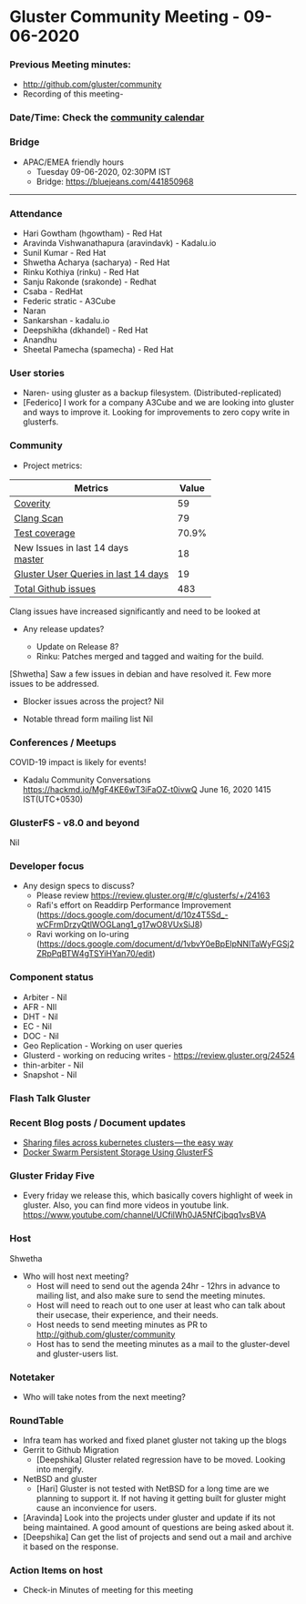 # Gluster Community Meeting -  09-06-2020


### Previous Meeting minutes:

- http://github.com/gluster/community
- Recording of this meeting-

### Date/Time: Check the [community calendar](https://calendar.google.com/calendar/b/1?cid=dmViajVibDBrbnNiOWQwY205ZWg5cGJsaTRAZ3JvdXAuY2FsZW5kYXIuZ29vZ2xlLmNvbQ)

### Bridge
* APAC/EMEA friendly hours
  - Tuesday 09-06-2020, 02:30PM IST
  - Bridge: https://bluejeans.com/441850968


-------

### Attendance
* Hari Gowtham (hgowtham) - Red Hat 
* Aravinda Vishwanathapura (aravindavk) - Kadalu.io
* Sunil Kumar  - Red Hat
* Shwetha Acharya (sacharya) - Red Hat
* Rinku Kothiya (rinku) - Red Hat 
* Sanju Rakonde (srakonde) - Redhat
* Csaba - RedHat
* Federic stratic - A3Cube
* Naran
* Sankarshan - kadalu.io
* Deepshikha (dkhandel) - Red Hat
* Anandhu
* Sheetal Pamecha (spamecha) - Red Hat

### User stories
* Naren- using gluster as a backup filesystem. (Distributed-replicated)
* [Federico] I work for a company A3Cube and we are looking into gluster and ways to improve it. Looking for improvements to zero copy write in glusterfs.

### Community

* Project metrics:

|    Metrics                |   Value  |
| ------------------------- | -------- |
|[Coverity](https://scan.coverity.com/projects/gluster-glusterfs)  |  59 |
|[Clang Scan](https://build.gluster.org/job/clang-scan/lastBuild/) |  79 |
|[Test coverage](https://build.gluster.org/job/line-coverage/lastStableBuild/Line_20Coverage_20Report/)|  70.9%   |
|New Issues in last 14 days<br>[master](https://github.com/gluster/glusterfs/issues?q=is%3Aissue+created%3A%3E%3D2020-05-26+)<br> |  18 |
|[Gluster User Queries in last 14 days](https://lists.gluster.org/pipermail/gluster-users/2020-June/thread.html#start)        |    19    |
|[Total Github issues](https://github.com/gluster/glusterfs/issues)       |    483 |

Clang issues have increased significantly and need to be looked at



* Any release updates?


    - Update on Release 8?
    - Rinku: Patches merged and tagged and waiting for the build. 

[Shwetha] Saw a few issues in debian and have resolved it. Few more issues to be addressed.


* Blocker issues across the project?
 Nil

* Notable thread form mailing list
 Nil


### Conferences / Meetups

COVID-19 impact is likely for events!

* Kadalu Community Conversations https://hackmd.io/MgF4KE6wT3iFaOZ-t0ivwQ
  June 16, 2020 1415 IST(UTC+0530)

### GlusterFS - v8.0 and beyond
Nil

### Developer focus

* Any design specs to discuss?
    * Please review https://review.gluster.org/#/c/glusterfs/+/24163 
    * Rafi's effort on Readdirp Performance Improvement (https://docs.google.com/document/d/10z4T5Sd_-wCFrmDrzyQtlWOGLang1_g17wO8VUxSiJ8)
    * Ravi working on Io-uring (https://docs.google.com/document/d/1vbvY0eBpElpNNlTaWyFGSj2ZRpPqBTW4gTSYiHYan70/edit)

### Component status
* Arbiter - Nil
* AFR - NIl
* DHT - Nil
* EC - Nil
* DOC - Nil
* Geo Replication - Working on user queries
* Glusterd - working on reducing writes - https://review.gluster.org/24524
* thin-arbiter - Nil
* Snapshot - Nil


### Flash Talk Gluster


### Recent Blog posts / Document updates
* [Sharing files across kubernetes clusters — the easy way](https://medium.com/russmediaequitypartners/sharing-files-across-kubernetes-clusters-the-easy-way-d1ea8f6e5149)
* [Docker Swarm Persistent Storage Using GlusterFS](https://medium.com/cloudnesil/docker-swarm-with-persistent-storage-using-glusterfs-48d8cdb84e7c)


### Gluster Friday Five
* Every friday we release this, which basically covers highlight of week in gluster. Also, you can find more videos in youtube link.
  https://www.youtube.com/channel/UCfilWh0JA5NfCjbqq1vsBVA


### Host
 Shwetha
* Who will host next meeting?
  - Host will need to send out the agenda 24hr - 12hrs in advance to mailing list, and also make sure to send the meeting minutes.
  - Host will need to reach out to one user at least who can talk about their usecase, their experience, and their needs.
  - Host needs to send meeting minutes as PR to http://github.com/gluster/community
  - Host has to send the meeting minutes as a mail to the gluster-devel and gluster-users list.


### Notetaker

* Who will take notes from the next meeting?


### RoundTable
* Infra team has worked and fixed planet gluster not taking up the blogs
* Gerrit to Github Migration
    * [Deepshika] Gluster related regression have to be moved. Looking into mergify.
* NetBSD and gluster
    * [Hari] Gluster is not tested with NetBSD for a long time  are we planning to support it. If not having it getting built for gluster might cause an inconvience for users. 
* [Aravinda] Look into the projects under gluster and update if its not being maintained. A good amount of questions are being asked about it.
* [Deepshika] Can get the list of projects and send out a mail and archive it based on the response.

### Action Items on host
* Check-in Minutes of meeting for this meeting
